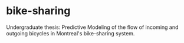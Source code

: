 # bike-sharing
Undergraduate thesis: Predictive Modeling of  the flow of incoming and outgoing bicycles in Montreal's bike-sharing system.
